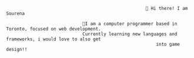                                                                  
                                                         👋 Hi there! I am Sourena

                                 👀I am a computer programmer based in Toronto, focused on web development. 
                                 Currently learning new languages and frameworks, i would love to also get 
                                                             into game design!!
                                                              
<!---
SourenaMoradi/SourenaMoradi is a ✨ special ✨ repository because its `README.md` (this file) appears on your GitHub profile.
You can click the Preview link to take a look at your changes.
--->
